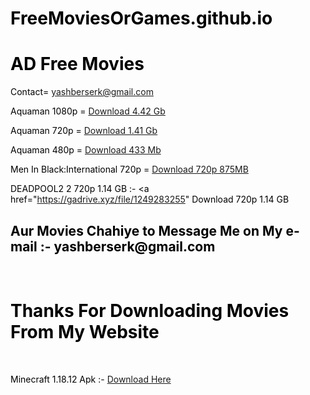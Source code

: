 # FreeMoviesOrGames.github.io
<html>

<head>

<title>AD Free Movies</title>

</head>

<body bgcolour= "red" text= "Black" leftmargin= "50" topmargin= "50">

<h1> AD Free Movies</h1>

Contact= yashberserk@gmail.com <br>

Aquaman 1080p = <a href= "https://gadrive.xyz/file/4741734346"> Download 4.42 Gb</a> <br>

Aquaman 720p = <a href="https://gadrive.xyz/file/1543095665"> Download 1.41 Gb</a><br>

Aquaman 480p = <a href="https://gadrive.xyz/file/454405399"> Download 433 Mb </a> <br>

Men In Black:International 720p = <a href="https://gadrive.xyz/file/917708526">Download 720p 875MB </a> <br>

DEADPOOL2 2 720p 1.14 GB :- <a href="https://gadrive.xyz/file/1249283255" Download 720p 1.14 GB</a> <br>

<h2> Aur Movies Chahiye to Message Me on My e-mail :- yashberserk@gmail.com </h2><br>

<h1> Thanks For Downloading Movies From My Website </h1> <br>

<p> Minecraft 1.18.12 Apk :- <a href="https://mcpedl.org/getfile/705">Download Here </a> <br> </p>

</body>

</html>
